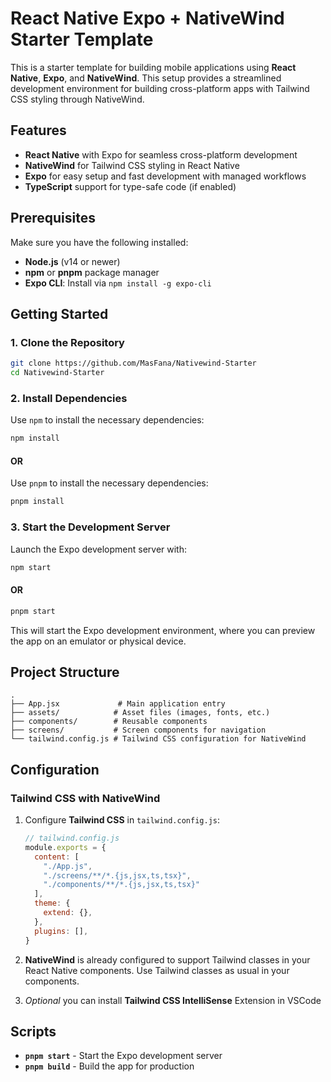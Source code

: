 
# React Native Expo + NativeWind Starter Template

This is a starter template for building mobile applications using **React Native**, **Expo**, and **NativeWind**. This setup provides a streamlined development environment for building cross-platform apps with Tailwind CSS styling through NativeWind.

## Features

- **React Native** with Expo for seamless cross-platform development
- **NativeWind** for Tailwind CSS styling in React Native
- **Expo** for easy setup and fast development with managed workflows
- **TypeScript** support for type-safe code (if enabled)

## Prerequisites

Make sure you have the following installed:

- **Node.js** (v14 or newer)
- **npm** or **pnpm** package manager
- **Expo CLI**: Install via `npm install -g expo-cli`

## Getting Started

### 1. Clone the Repository

```bash
git clone https://github.com/MasFana/Nativewind-Starter
cd Nativewind-Starter
```

### 2. Install Dependencies

Use `npm` to install the necessary dependencies:

```bash
npm install
```
#### OR

Use `pnpm` to install the necessary dependencies:

```bash
pnpm install
```

### 3. Start the Development Server

Launch the Expo development server with:

```bash
npm start
```

#### OR

```bash
pnpm start
```

This will start the Expo development environment, where you can preview the app on an emulator or physical device.

## Project Structure

```plaintext
.
├── App.jsx             # Main application entry
├── assets/            # Asset files (images, fonts, etc.)
├── components/        # Reusable components
├── screens/           # Screen components for navigation
└── tailwind.config.js # Tailwind CSS configuration for NativeWind
```

## Configuration

### Tailwind CSS with NativeWind

1. Configure **Tailwind CSS** in `tailwind.config.js`:

    ```js
    // tailwind.config.js
    module.exports = {
      content: [
        "./App.js",
        "./screens/**/*.{js,jsx,ts,tsx}",
        "./components/**/*.{js,jsx,ts,tsx}"
      ],
      theme: {
        extend: {},
      },
      plugins: [],
    }
    ```

2. **NativeWind** is already configured to support Tailwind classes in your React Native components. Use Tailwind classes as usual in your components.
3.  *Optional* you can install **Tailwind CSS IntelliSense** Extension in VSCode 


## Scripts

- **`pnpm start`** - Start the Expo development server
- **`pnpm build`** - Build the app for production


